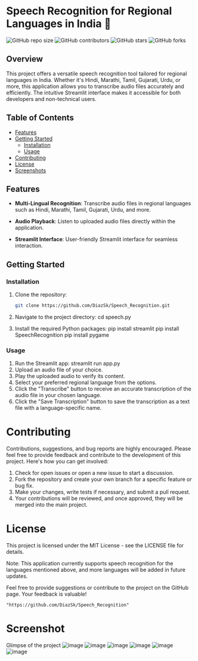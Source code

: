 # Speech Recognition for Regional Languages in India :robot:

![GitHub repo size](https://img.shields.io/github/repo-size/your_username/your_project)
![GitHub contributors](https://img.shields.io/github/contributors/your_username/your_project)
![GitHub stars](https://img.shields.io/github/stars/your_username/your_project?style=social)
![GitHub forks](https://img.shields.io/github/forks/your_username/your_project?style=social)

## Overview

This project offers a versatile speech recognition tool tailored for regional languages in India. Whether it's Hindi, Marathi, Tamil, Gujarati, Urdu, or more, this application allows you to transcribe audio files accurately and efficiently. The intuitive Streamlit interface makes it accessible for both developers and non-technical users.

## Table of Contents

- [Features](#features)
- [Getting Started](#getting-started)
  - [Installation](#installation)
  - [Usage](#usage)
- [Contributing](#contributing)
- [License](#license)
- [Screenshots](#screenshots)

## Features

- **Multi-Lingual Recognition**: Transcribe audio files in regional languages such as Hindi, Marathi, Tamil, Gujarati, Urdu, and more.

- **Audio Playback**: Listen to uploaded audio files directly within the application.

- **Streamlit Interface**: User-friendly Streamlit interface for seamless interaction.

## Getting Started

### Installation

1. Clone the repository:

   ```bash
   git clone https://github.com/DiazSk/Speech_Recognition.git

2. Navigate to the project directory:
   cd speech.py

3. Install the required Python packages:
   pip install streamlit
   pip install SpeechRecognition
   pip install pygame

### Usage
1. Run the Streamlit app:
   streamlit run app.py
2. Upload an audio file of your choice.
3. Play the uploaded audio to verify its content.
4. Select your preferred regional language from the options.
5. Click the "Transcribe" button to receive an accurate transcription of the audio file in your chosen language.
6. Click the "Save Transcription" button to save the transcription as a text file with a language-specific name.

# Contributing
Contributions, suggestions, and bug reports are highly encouraged. Please feel free to provide feedback and contribute to the development of this project. Here's how you can get involved:

1. Check for open issues or open a new issue to start a discussion.
2. Fork the repository and create your own branch for a specific feature or bug fix.
3. Make your changes, write tests if necessary, and submit a pull request.
4. Your contributions will be reviewed, and once approved, they will be merged into the main project.

# License
This project is licensed under the MIT License - see the LICENSE file for details.

Note: This application currently supports speech recognition for the languages mentioned above, and more languages will be added in future updates.

Feel free to provide suggestions or contribute to the project on the GitHub page. Your feedback is valuable!

`"https://github.com/DiazSk/Speech_Recognition"` 

# Screenshot
Glimpse of the project
![image](https://github.com/DiazSk/Speech_Recognition/assets/92885761/afadc9fb-f742-4dd4-8463-24539f978223)
![image](https://github.com/DiazSk/Speech_Recognition/assets/92885761/3134509a-b066-4627-add1-19ae87eac483)
![image](https://github.com/DiazSk/Speech_Recognition/assets/92885761/6e1dba73-dacd-4c63-84f6-da4ad4102a6b)
![image](https://github.com/DiazSk/Speech_Recognition/assets/92885761/8ff57cce-a0af-488e-ad66-6433a0e6f596)
![image](https://github.com/DiazSk/Speech_Recognition/assets/92885761/067804d6-0a1b-4db3-a146-7f4cc2d051ca)
![image](https://github.com/DiazSk/Speech_Recognition/assets/92885761/941ec377-548a-4878-8943-e52b604f8663)
